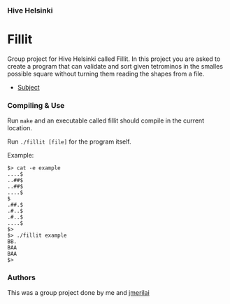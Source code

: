 ### Hive Helsinki
# Fillit
Group project for Hive Helsinki called Fillit. In this project you are asked to create a program that can validate and sort given tetrominos in the smalles possible square without turning them reading the shapes from a file.
* [Subject](https://cdn.intra.42.fr/pdf/pdf/6621/fillit.en.pdf)

### Compiling & Use

Run `make` and an executable called fillit should compile in the current location.

Run `./fillit [file]` for the program itself.

Example:

```
$> cat -e example
....$
..##$
..##$
....$
$
.##.$
.#..$
.#..$
....$
$>
$> ./fillit example
BB.
BAA
BAA
$>
```

### Authors
This was a group project done by me and [jmerilai](https://github.com/merkkari)
